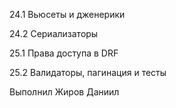 24.1 Вьюсеты и дженерики

24.2 Сериализаторы

25.1 Права доступа в DRF

25.2 Валидаторы, пагинация и тесты

Выполнил Жиров Даниил
